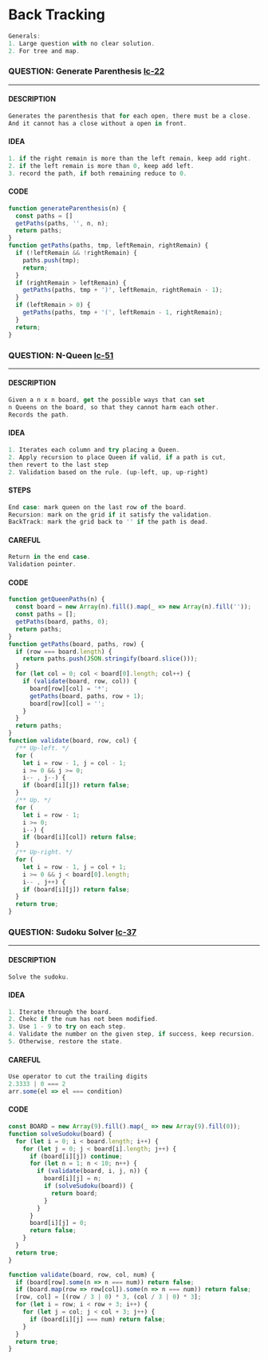 # Back Tracking

```JavaScript
Generals:
1. Large question with no clear solution.
2. For tree and map.
```

### QUESTION: Generate Parenthesis [lc-22](https://leetcode.com/problems/generate-parentheses/)

---

#### DESCRIPTION

```JavaScript
Generates the parenthesis that for each open, there must be a close.
And it cannot has a close without a open in front.
```

#### IDEA

```JavaScript
1. if the right remain is more than the left remain, keep add right.
2. if the left remain is more than 0, keep add left.
3. record the path, if both remaining reduce to 0.
```

#### CODE

```JavaScript
function generateParenthesis(n) {
  const paths = []
  getPaths(paths, '', n, n);
  return paths;
}
function getPaths(paths, tmp, leftRemain, rightRemain) {
  if (!leftRemain && !rightRemain) {
    paths.push(tmp);
    return;
  }
  if (rightRemain > leftRemain) {
    getPaths(paths, tmp + ')', leftRemain, rightRemain - 1);
  }
  if (leftRemain > 0) {
    getPaths(paths, tmp + '(', leftRemain - 1, rightRemain);
  }
  return;
}
```

### QUESTION: N-Queen [lc-51](https://leetcode.com/problems/n-queens/)

---

#### DESCRIPTION

```JavaScript
Given a n x n board, get the possible ways that can set
n Queens on the board, so that they cannot harm each other.
Records the path.
```

#### IDEA

```JavaScript
1. Iterates each column and try placing a Queen.
2. Apply recursion to place Queen if valid, if a path is cut,
then revert to the last step
2. Validation based on the rule. (up-left, up, up-right)
```

#### STEPS

```JavaScript
End case: mark queen on the last row of the board.
Recursion: mark on the grid if it satisfy the validation.
BackTrack: mark the grid back to '' if the path is dead.
```

#### CAREFUL

```JavaScript
Return in the end case.
Validation pointer.
```

#### CODE

```JavaScript
function getQueenPaths(n) {
  const board = new Array(n).fill().map(_ => new Array(n).fill(''));
  const paths = [];
  getPaths(board, paths, 0);
  return paths;
}
function getPaths(board, paths, row) {
  if (row === board.length) {
    return paths.push(JSON.stringify(board.slice()));
  }
  for (let col = 0; col < board[0].length; col++) {
    if (validate(board, row, col)) {
      board[row][col] = '*';
      getPaths(board, paths, row + 1);
      board[row][col] = '';
    }
  }
  return paths;
}
function validate(board, row, col) {
  /** Up-left. */
  for (
    let i = row - 1, j = col - 1;
    i >= 0 && j >= 0;
    i-- , j--) {
    if (board[i][j]) return false;
  }
  /** Up. */
  for (
    let i = row - 1;
    i >= 0;
    i--) {
    if (board[i][col]) return false;
  }
  /** Up-right. */
  for (
    let i = row - 1, j = col + 1;
    i >= 0 && j < board[0].length;
    i-- , j++) {
    if (board[i][j]) return false;
  }
  return true;
}
```

### QUESTION: Sudoku Solver [lc-37](https://leetcode.com/problems/sudoku-solver/)

---

#### DESCRIPTION

```JavaScript
Solve the sudoku.
```

#### IDEA

```JavaScript
1. Iterate through the board.
2. Chekc if the num has not been modified.
3. Use 1 - 9 to try on each step.
4. Validate the number on the given step, if success, keep recursion.
5. Otherwise, restore the state.
```

#### CAREFUL

```JavaScript
Use operator to cut the trailing digits
2.3333 | 0 === 2
arr.some(el => el === condition)
```

#### CODE

```JavaScript
const BOARD = new Array(9).fill().map(_ => new Array(9).fill(0));
function solveSudoku(board) {
  for (let i = 0; i < board.length; i++) {
    for (let j = 0; j < board[i].length; j++) {
      if (board[i][j]) continue;
      for (let n = 1; n < 10; n++) {
        if (validate(board, i, j, n)) {
          board[i][j] = n;
          if (solveSudoku(board)) {
            return board;
          }
        }
      }
      board[i][j] = 0;
      return false;
    }
  }
  return true;
}

function validate(board, row, col, num) {
  if (board[row].some(n => n === num)) return false;
  if (board.map(row => row[col]).some(n => n === num)) return false;
  [row, col] = [(row / 3 | 0) * 3, (col / 3 | 0) * 3];
  for (let i = row; i < row + 3; i++) {
    for (let j = col; j < col + 3; j++) {
      if (board[i][j] === num) return false;
    }
  }
  return true;
}

```
